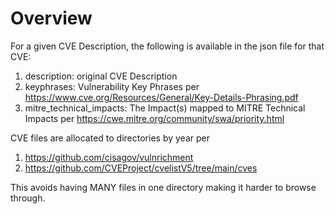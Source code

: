 # Overview

For a given CVE Description, the following is available in the json file for that CVE:
1. description: original CVE Description
2. keyphrases: Vulnerability Key Phrases per https://www.cve.org/Resources/General/Key-Details-Phrasing.pdf
3. mitre_technical_impacts: The Impact(s) mapped to MITRE Technical Impacts per https://cwe.mitre.org/community/swa/priority.html 


CVE files are allocated to directories by year per
1. https://github.com/cisagov/vulnrichment
2. https://github.com/CVEProject/cvelistV5/tree/main/cves

This avoids having MANY files in one directory making it harder to browse through.
